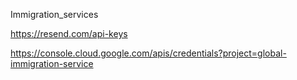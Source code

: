 Immigration_services


https://resend.com/api-keys

https://console.cloud.google.com/apis/credentials?project=global-immigration-service